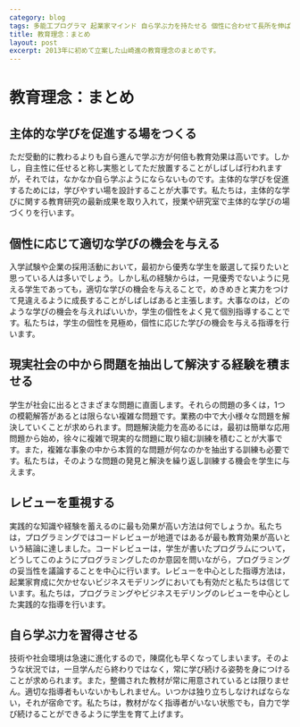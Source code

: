 ```yaml
---
category: blog
tags: 多能工プログラマ 起業家マインド 自ら学ぶ力を持たせる 個性に合わせて長所を伸ばす 現実社会の問題解決の経験を積ませる
title: 教育理念：まとめ
layout: post
excerpt: 2013年に初めて立案した山崎進の教育理念のまとめです。
---
```

# 教育理念：まとめ

## 主体的な学びを促進する場をつくる
ただ受動的に教わるよりも自ら進んで学ぶ方が何倍も教育効果は高いです。しかし，自主性に任せると称し実態としてただ放置することがしばしば行われますが，それでは，なかなか自ら学ぶようにならないものです。主体的な学びを促進するためには，学びやすい場を設計することが大事です。私たちは，主体的な学びに関する教育研究の最新成果を取り入れて，授業や研究室で主体的な学びの場づくりを行います。

## 個性に応じて適切な学びの機会を与える
入学試験や企業の採用活動において，最初から優秀な学生を厳選して採りたいと思っている人は多いでしょう。しかし私の経験からは，一見優秀でないように見える学生であっても，適切な学びの機会を与えることで，めきめきと実力をつけて見違えるように成長することがしばしばあると主張します。大事なのは，どのような学びの機会を与えればいいか，学生の個性をよく見て個別指導することです。私たちは，学生の個性を見極め，個性に応じた学びの機会を与える指導を行います。

## 現実社会の中から問題を抽出して解決する経験を積ませる
学生が社会に出るとさまざまな問題に直面します。それらの問題の多くは，1つの模範解答があるとは限らない複雑な問題です。業務の中で大小様々な問題を解決していくことが求められます。問題解決能力を高めるには，最初は簡単な応用問題から始め，徐々に複雑で現実的な問題に取り組む訓練を積むことが大事です。また，複雑な事象の中から本質的な問題が何なのかを抽出する訓練も必要です。私たちは，そのような問題の発見と解決を繰り返し訓練する機会を学生に与えます。

## レビューを重視する
実践的な知識や経験を蓄えるのに最も効果が高い方法は何でしょうか。私たちは，プログラミングではコードレビューが地道ではあるが最も教育効果が高いという結論に達しました。コードレビューは，学生が書いたプログラムについて，どうしてこのようにプログラミングしたのか意図を問いながら，プログラミングの妥当性を議論することを中心に行います。レビューを中心とした指導方法は，起業家育成に欠かせないビジネスモデリングにおいても有効だと私たちは信じています。私たちは，プログラミングやビジネスモデリングのレビューを中心とした実践的な指導を行います。

## 自ら学ぶ力を習得させる
技術や社会環境は急速に進化するので，陳腐化も早くなってしまいます。そのような状況では，一旦学んだら終わりではなく，常に学び続ける姿勢を身につけることが求められます。また，整備された教材が常に用意されているとは限りません。適切な指導者もいないかもしれません。いつかは独り立ちしなければならない，それが宿命です。私たちは，教材がなく指導者がいない状態でも，自力で学び続けることができるように学生を育て上げます。
